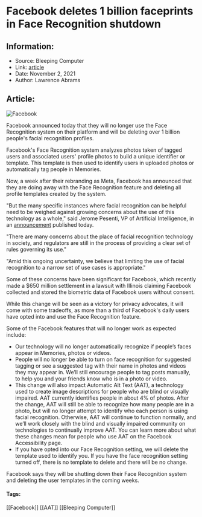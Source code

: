 # Facebook deletes 1 billion faceprints in Face Recognition shutdown
### 

## Information:
+ Source: Bleeping Computer
+ Link: [article](https://www.bleepingcomputer.com/news/technology/facebook-deletes-1-billion-faceprints-in-face-recognition-shutdown/)
+ Date: November 2, 2021
+ Author: Lawrence Abrams


## Article:
![Facebook](https://www.bleepstatic.com/content/hl-images/2020/11/10/Facebook.jpg)


Facebook announced today that they will no longer use the Face Recognition system on their platform and will be deleting over 1 billion people's facial recognition profiles.


Facebook's Face Recognition system analyzes photos taken of tagged users and associated users' profile photos to build a unique identifier or template. This template is then used to identify users in uploaded photos or automatically tag people in Memories.


Now, a week after their rebranding as Meta, Facebook has announced that they are doing away with the Face Recognition feature and deleting all profile templates created by the system.


"But the many specific instances where facial recognition can be helpful need to be weighed against growing concerns about the use of this technology as a whole," said Jerome Pesenti, VP of Artificial Intelligence, in an [announcement](https://about.fb.com/news/2021/11/update-on-use-of-face-recognition/) published today.


"There are many concerns about the place of facial recognition technology in society, and regulators are still in the process of providing a clear set of rules governing its use."


"Amid this ongoing uncertainty, we believe that limiting the use of facial recognition to a narrow set of use cases is appropriate."


Some of these concerns have been significant for Facebook, which recently made a $650 million settlement in a lawsuit with Illinois claiming Facebook collected and stored the biometric data of Facebook users without consent.


While this change will be seen as a victory for privacy advocates, it will come with some tradeoffs, as more than a third of Facebook's daily users have opted into and use the Face Recognition feature.


Some of the Facebook features that will no longer work as expected include:


* Our technology will no longer automatically recognize if people’s faces appear in Memories, photos or videos.
* People will no longer be able to turn on face recognition for suggested tagging or see a suggested tag with their name in photos and videos they may appear in. We’ll still encourage people to tag posts manually, to help you and your friends know who is in a photo or video.
* This change will also impact Automatic Alt Text (AAT), a technology used to create image descriptions for people who are blind or visually impaired. AAT currently identifies people in about 4% of photos. After the change, AAT will still be able to recognize how many people are in a photo, but will no longer attempt to identify who each person is using facial recognition. Otherwise, AAT will continue to function normally, and we’ll work closely with the blind and visually impaired community on technologies to continually improve AAT. You can learn more about what these changes mean for people who use AAT on the Facebook Accessibility page.
* If you have opted into our Face Recognition setting, we will delete the template used to identify you. If you have the face recognition setting turned off, there is no template to delete and there will be no change.


Facebook says they will be shutting down their Face Recognition system and deleting the user templates in the coming weeks.




#### Tags:
[[Facebook]] [[AAT]] [[Bleeping Computer]]
